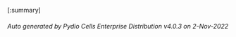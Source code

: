 






[:summary]

###### Auto generated by Pydio Cells Enterprise Distribution v4.0.3 on 2-Nov-2022
